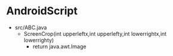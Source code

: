 # AndroidScript
- src/ABC.java
  - ScreenCrop(int upperleftx,int upperlefty,int lowerrightx,int lowerrighty)
    - return java.awt.Image  

